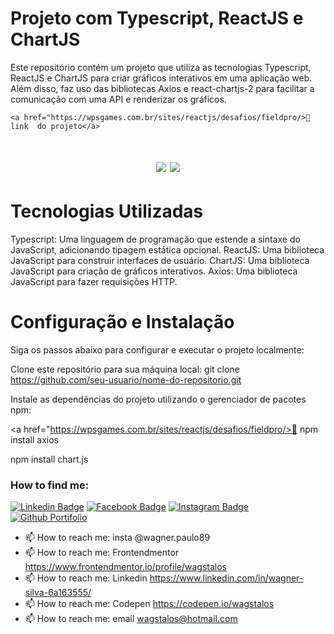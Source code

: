 # Projeto com Typescript, ReactJS e ChartJS

Este repositório contém um projeto que utiliza as tecnologias Typescript, ReactJS e ChartJS para criar gráficos interativos em uma aplicação web. Além disso, faz uso das bibliotecas Axios e react-chartjs-2 para facilitar a comunicação com uma API e renderizar os gráficos.


    <a href="https://wpsgames.com.br/sites/reactjs/desafios/fieldpro/>🔗 link  do projeto</a>


<h1 align="center">
<img src="https://img.shields.io/static/v1?label=Site&message=ReactJS&color=3498db&style=for-the-badge&logo="/>
<img src="https://img.shields.io/static/v1?label=Status&message=ok&color=2ecc71&style=for-the-badge&logo="/>
</h1>

# Tecnologias Utilizadas
Typescript: Uma linguagem de programação que estende a sintaxe do JavaScript, adicionando tipagem estática opcional.
ReactJS: Uma biblioteca JavaScript para construir interfaces de usuário.
ChartJS: Uma biblioteca JavaScript para criação de gráficos interativos.
Axios: Uma biblioteca JavaScript para fazer requisições HTTP.

# Configuração e Instalação

Siga os passos abaixo para configurar e executar o projeto localmente:

Clone este repositório para sua máquina local:
git clone https://github.com/seu-usuario/nome-do-repositorio.git

Instale as dependências do projeto utilizando o gerenciador de pacotes npm:

<a href="npm install axios"></a>
 <a href="https://wpsgames.com.br/sites/reactjs/desafios/fieldpro/>🔗 npm install axios </a>

npm install chart.js



### How to find me:

[![Linkedin Badge](https://img.shields.io/badge/LinkedIn-0077B5?style=for-the-badge&logo=linkedin&logoColor=white&link=https://www.linkedin.com/in/wagner-silva-6a163555/)](https://www.linkedin.com/in/wagner-silva-6a163555/)
[![Facebook Badge](https://img.shields.io/badge/Facebook-1877F2?style=for-the-badge&logo=facebook&logoColor=white&link=)](https://www.facebook.com/wagstalos/)
[![Instagram Badge](https://img.shields.io/badge/Instagram-E4405F?style=for-the-badge&logo=instagram&logoColor=white&link=https://www.instagram.com/wagner.paulo89/)](https://www.instagram.com/wagner.paulo89/)
[![Github Portifolio](https://img.shields.io/badge/Portfolio-{feca57}?style=for-the-badge&logo={Portifolio}&logoColor=white&link=http://portfolio.wpsgames.com.br/)](http://portfolio.wpsgames.com.br/)


- 📫 How to reach me: insta @wagner.paulo89 
- 📫 How to reach me: Frontendmentor https://www.frontendmentor.io/profile/wagstalos
- 📫 How to reach me: Linkedin https://www.linkedin.com/in/wagner-silva-6a163555/
- 📫 How to reach me: Codepen https://codepen.io/wagstalos
- 📫 How to reach me: email wagstalos@hotmail.com
